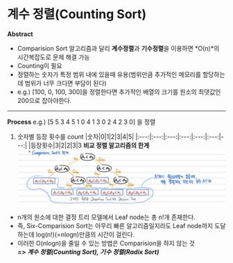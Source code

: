 # 계수 정렬(Counting Sort)
**Abstract**
  - Comparision Sort 알고리즘과 달리 **계수정렬**과 **기수정렬**을 이용하면 *O(n)*의 시간복잡도로 문제 해결 가능
  - Counting이 필요
  - 정렬하는 숫자가 특정 범위 내에 있을때 유용(범위만큼 추가적인 메모리를 할당하는데 범위가 너무 크다면 부담이 된다)
  - e.g.) [100, 0, 100, 300]을 정렬한다면 추가적인 배열의 크기를 원소의 최댓값인 200으로 잡아야한다. 
___
**Process**
  e.g.) [5 5 3 4 5 1 0 4 1 3 0 2 4 2 3 0] 을 정렬
  1. 숫자별 등장 횟수를 count
  |숫자|0|1|2|3|4|5|
  |:---:|:---:|:---:|:---:|:---:|:---:|---:|
  |등장횟수|3|2|2|3|3
**비교 정렬 알고리즘의 한계**
![ComparsionSortDevisionTreeModel](./images/ComparsionSortDevisionTreeModel.jpg)
  - n개의 원소에 대한 결정 트리 모델에서 Leaf node는 총 n!개 존재한다.
  - 즉, Six-Comparision Sort는 아무리 빠른 알고리즘일지라도 Leaf node까지 도달하는데 log(n!)(=nlogn)만큼의 시간이 걸린다.
  - 이러한 O(nlogn)을 줄일 수 있는 방법은 Comparision을 하지 않는 것  
  **_=> 계수 정렬(Counting Sort), 기수 정렬(Radix Sort)_**

